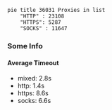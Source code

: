 
```mermaid
pie title 36031 Proxies in list
    "HTTP" : 23108
    "HTTPS": 5287
    "SOCKS" : 11647
```

### Some Info
#### Average Timeout

- mixed: 2.8s
- http: 1.4s
- https: 8.6s
- socks: 6.6s